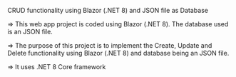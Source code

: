 ﻿CRUD functionality using Blazor (.NET 8) and JSON file as Database

=> This web app project is coded using Blazor (.NET 8). The database used is an JSON file.

=> The purpose of this project is to implement the Create, Update and Delete functionality using Blazor (.NET 8) and  database being an JSON file.

=> It uses .NET 8 Core framework
